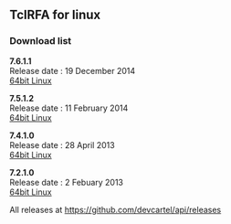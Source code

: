 ## TclRFA for linux

### Download list

__7.6.1.1__    
Release date : 19 December 2014     
[64bit Linux](https://github.com/devcartel/api/releases/download/tclrfa7.6.1.1/tclrfa7.6.1.1-linux-x86_64.zip)     

__7.5.1.2__    
Release date : 11 February 2014     
[64bit Linux](https://github.com/devcartel/api/releases/download/tclrfa7.5.1.2/tclrfa7.5.1.2-linux-x86_64.zip)       
   
__7.4.1.0__    
Release date : 28 April 2013     
[64bit Linux](https://github.com/devcartel/api/releases/download/tclrfa7.4.1.0/tclrfa7.4.1.0-linux-x86_64.zip)  

__7.2.1.0__    
Release date : 2 Febuary 2013     
[64bit Linux](https://github.com/devcartel/api/releases/download/tclrfa7.2.1.0/tclrfa7.2.1.0-linux-x86_64.zip)  
  
All releases at https://github.com/devcartel/api/releases 
